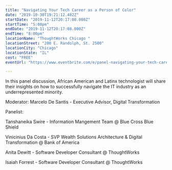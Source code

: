 ```yaml
---
title: "Navigating Your Tech Career as a Person of Color"
date: "2019-10-30T19:21:12.482Z"
startDate: "2019-11-12T20:17:08.000Z"
startTime: "5:00pm"
endDate: "2019-11-12T20:17:08.000Z"
endTime: "8:00pm"
locationName: "ThoughtWorks Chicago "
locationStreet: "200 E. Randolph, St. 2500"
locationCity: "Chicago"
locationState: "IL"
cost: "FREE"
eventUrl: "https://www.eventbrite.com/e/panel-navigating-your-tech-career-as-a-person-of-color-tickets-79374827245?aff=ebdssbdestsearch"

---
```


In this panel discussion, African American and Latinx technologist will share their insights on how to successfully navigate the IT industry as an underrepresented minority.

Moderator:  Marcelo De Santis - Executive Advisor, Digital Transformation

Panelist:

Tanshaneika Swire - Information Mangement Team @ Blue Cross Blue Shield

Vinicinius Da Costa - SVP Wealth Solutions Architecture & Digital Transformation @ Bank of America

Anita Dewitt - Software Developer Consultant @ ThoughtWorks

Isaiah Forrest - Software Developer Consultant @ ThoughtWorks


